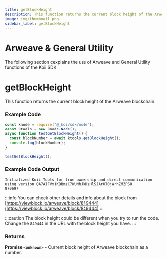 ```yaml
---
title: getBlockHeight
description: This function returns the current block height of the Arweave blockchain.
image: img/thumbnail.png
sidebar_label: getBlockHeight
---
```


# Arweave & General Utility

The following section cexplains the use of Arweave and General Utility functions of the Koii SDK

# getBlockHeight

This function returns the current block height of the Arweave blockchain.

### Example Code

```jsx
const knode = require("@_koi/sdk/node");
const ktools = new knode.Node();
async function testGetBlockHeight() {
  const blockNumber = await ktools.getBlockHeight();
  console.log(blockNumber);
}

testGetBlockHeight();
```

### Example Code Output

```
Initialized Koii Tools for true ownership and direct communication using version QA7AIFVx1KBBmzC7WUNhJbDsHlSJArUT0jWrhZMZPS8
870697
```

:::info
You can check other details and info about the block from [https://viewblock.io/arweave/block/849444](https://viewblock.io/arweave/block/849444)
:::

:::caution
The block height could be different when you try to run the code. Change the `849444` in the URL with the block height you have.
:::

### Returns

**Promise `<unknown>`** - Current block height of Arweave blockchain as a number.
